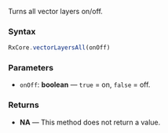 Turns all vector layers on/off.

### Syntax

```typescript
RxCore.vectorLayersAll(onOff)
```

### Parameters

- `onOff`: **boolean** — `true` = on, `false` = off.

### Returns

- **NA** — This method does not return a value.